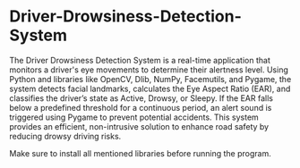 # Driver-Drowsiness-Detection-System
The Driver Drowsiness Detection System is a real-time application that monitors a driver's eye movements to determine their alertness level. Using Python and libraries like OpenCV, Dlib, NumPy, Facemutils, and Pygame, the system detects facial landmarks, calculates the Eye Aspect Ratio (EAR), and classifies the driver’s state as Active, Drowsy, or Sleepy. If the EAR falls below a predefined threshold for a continuous period, an alert sound is triggered using Pygame to prevent potential accidents. This system provides an efficient, non-intrusive solution to enhance road safety by reducing drowsy driving risks.

Make sure to install all mentioned libraries before running the program.
